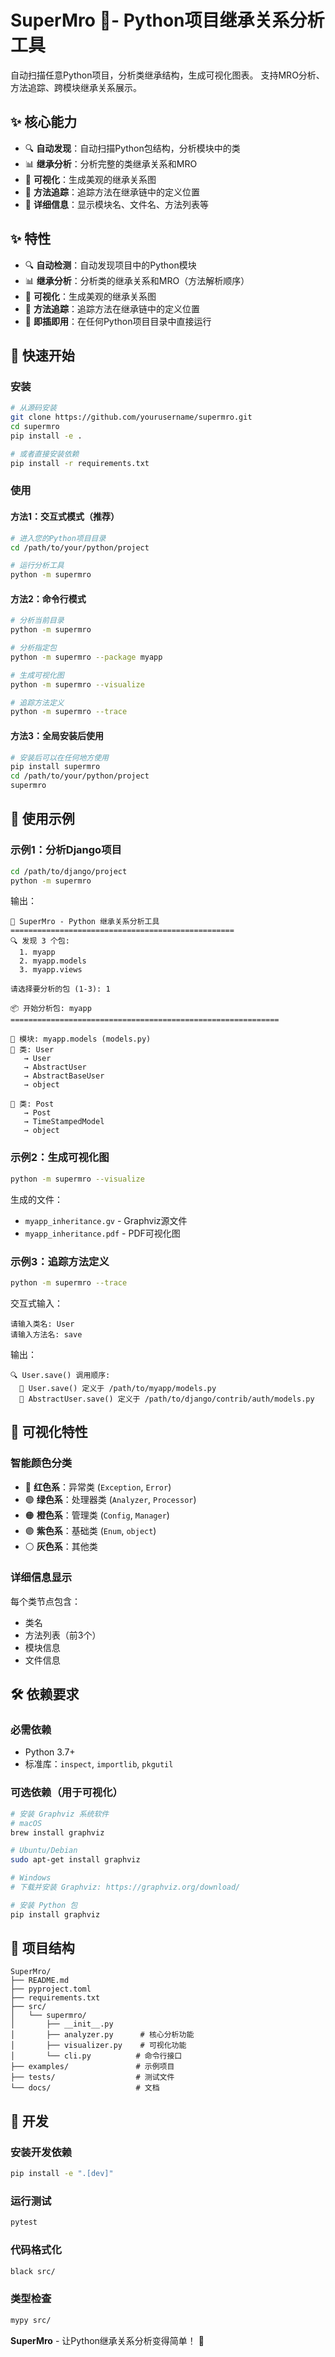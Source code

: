 # SuperMro 🧬- Python项目继承关系分析工具

自动扫描任意Python项目，分析类继承结构，生成可视化图表。
支持MRO分析、方法追踪、跨模块继承关系展示。

## ✨ 核心能力

- 🔍 **自动发现**：自动扫描Python包结构，分析模块中的类
- 📊 **继承分析**：分析完整的类继承关系和MRO
- 🎨 **可视化**：生成美观的继承关系图
- 🔎 **方法追踪**：追踪方法在继承链中的定义位置
- 📁 **详细信息**：显示模块名、文件名、方法列表等

## ✨ 特性

- 🔍 **自动检测**：自动发现项目中的Python模块
- 📊 **继承分析**：分析类的继承关系和MRO（方法解析顺序）
- 🎨 **可视化**：生成美观的继承关系图
- 🔎 **方法追踪**：追踪方法在继承链中的定义位置
- 🚀 **即插即用**：在任何Python项目目录中直接运行

## 🚀 快速开始

### 安装

```bash
# 从源码安装
git clone https://github.com/yourusername/supermro.git
cd supermro
pip install -e .

# 或者直接安装依赖
pip install -r requirements.txt
```

### 使用

#### 方法1：交互式模式（推荐）

```bash
# 进入您的Python项目目录
cd /path/to/your/python/project

# 运行分析工具
python -m supermro
```

#### 方法2：命令行模式

```bash
# 分析当前目录
python -m supermro

# 分析指定包
python -m supermro --package myapp

# 生成可视化图
python -m supermro --visualize

# 追踪方法定义
python -m supermro --trace
```

#### 方法3：全局安装后使用

```bash
# 安装后可以在任何地方使用
pip install supermro
cd /path/to/your/python/project
supermro
```

## 📖 使用示例

### 示例1：分析Django项目

```bash
cd /path/to/django/project
python -m supermro
```

输出：
```
🚀 SuperMro - Python 继承关系分析工具
==================================================
🔍 发现 3 个包:
  1. myapp
  2. myapp.models
  3. myapp.views

请选择要分析的包 (1-3): 1

📦 开始分析包: myapp
============================================================

📁 模块: myapp.models (models.py)
🧩 类: User
   → User
   → AbstractUser
   → AbstractBaseUser
   → object

🧩 类: Post
   → Post
   → TimeStampedModel
   → object
```

### 示例2：生成可视化图

```bash
python -m supermro --visualize
```

生成的文件：
- `myapp_inheritance.gv` - Graphviz源文件
- `myapp_inheritance.pdf` - PDF可视化图

### 示例3：追踪方法定义

```bash
python -m supermro --trace
```

交互式输入：
```
请输入类名: User
请输入方法名: save
```

输出：
```
🔍 User.save() 调用顺序:
  🧭 User.save() 定义于 /path/to/myapp/models.py
  🧭 AbstractUser.save() 定义于 /path/to/django/contrib/auth/models.py
```

## 🎨 可视化特性

### 智能颜色分类
- 🔴 **红色系**：异常类 (`Exception`, `Error`)
- 🟢 **绿色系**：处理器类 (`Analyzer`, `Processor`)
- 🟠 **橙色系**：管理类 (`Config`, `Manager`)
- 🟣 **紫色系**：基础类 (`Enum`, `object`)
- ⚪ **灰色系**：其他类

### 详细信息显示
每个类节点包含：
- 类名
- 方法列表（前3个）
- 模块信息
- 文件信息

## 🛠️ 依赖要求

### 必需依赖
- Python 3.7+
- 标准库：`inspect`, `importlib`, `pkgutil`

### 可选依赖（用于可视化）
```bash
# 安装 Graphviz 系统软件
# macOS
brew install graphviz

# Ubuntu/Debian
sudo apt-get install graphviz

# Windows
# 下载并安装 Graphviz: https://graphviz.org/download/

# 安装 Python 包
pip install graphviz
```

## 📁 项目结构

```
SuperMro/
├── README.md
├── pyproject.toml
├── requirements.txt
├── src/
│   └── supermro/
│       ├── __init__.py
│       ├── analyzer.py      # 核心分析功能
│       ├── visualizer.py    # 可视化功能
│       └── cli.py          # 命令行接口
├── examples/               # 示例项目
├── tests/                  # 测试文件
└── docs/                   # 文档
```

## 🔧 开发

### 安装开发依赖

```bash
pip install -e ".[dev]"
```

### 运行测试

```bash
pytest
```

### 代码格式化

```bash
black src/
```

### 类型检查

```bash
mypy src/
```


**SuperMro** - 让Python继承关系分析变得简单！ 🚀
